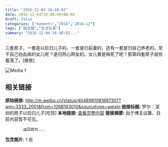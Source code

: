 ```yaml
---
title: "2016-12-04 16:48:02"
date: 2016-12-04T10:00:00+08:00
draft: false
categories: ["moments","2016","2016-12"]
tags: ["朋友圈","生活记录"]
summary: "2016-12-04 16:48:02..."
---
```


三套房子，一套是以后归儿子的，一套是归前妻的，还有一套是归自己养老的。至于自己白血病的女儿呢？是归热心网友的。女儿要是病死了呢？那第四套房子就有着落了。[微笑]

![Media 1](/Moments/photos/2016-12-04/201612041648020.jpg)

## 相关链接

**原始链接:** http://m.weibo.cn/status/4048991081897307?wm=3333_2001&from=106B193010&sourcetype=weixin
**链接标题:** 罗尔：深圳的房子以后归儿子[吃惊]
**本地链接:** [查看完整内容](/link_content/2016/12/2016-12-04/link_content/)
**链接摘要:** 由于博主设置，目前内容暂不可见。
    
            返回首页...
**包含图片:** 1 张

